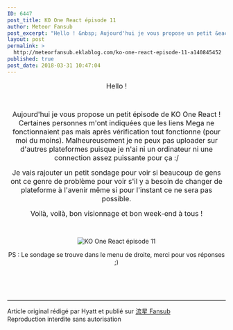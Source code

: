 ```yaml
---
ID: 6447
post_title: KO One React épisode 11
author: Meteor Fansub
post_excerpt: "Hello ! &nbsp; Aujourd'hui je vous propose un petit &eacute;pisode de KO One React ! Certaines personnes m'ont indiqu&eacute;es que les liens Mega ne fonctionnaient pas mais apr&egrave;s v&eacute;rification tout fonctionne (pour moi du moins). Malheureusement je ne peux pas uploader sur d'autres plateformes puisque je n'ai ni..."
layout: post
permalink: >
  http://meteorfansub.eklablog.com/ko-one-react-episode-11-a140845452
published: true
post_date: 2018-03-31 10:47:04
---
```

<p style="text-align: center;"><span style="font-size: 12pt;">Hello !</span></p>
<p style="text-align: center;">&nbsp;</p>
<p style="text-align: center;"><span style="font-size: 12pt;">Aujourd'hui je vous propose un petit &eacute;pisode de KO One React ! Certaines personnes m'ont indiqu&eacute;es que les liens Mega ne fonctionnaient pas mais apr&egrave;s v&eacute;rification tout fonctionne (pour moi du moins). Malheureusement je ne peux pas uploader sur d'autres plateformes puisque je n'ai ni un ordinateur ni une connection assez puissante pour &ccedil;a :/</span></p>
<p style="text-align: center;"><span style="font-size: 12pt;">Je vais rajouter un petit sondage pour voir si beaucoup de gens ont ce genre de probl&egrave;me pour voir s'il y a besoin de changer de plateforme &agrave; l'avenir m&ecirc;me si pour l'instant ce ne sera pas possible.</span></p>
<p style="text-align: center;"><span style="font-size: 12pt;">Voil&agrave;, voil&agrave;, bon visionnage et bon week-end &agrave; tous !</span></p>
<p style="text-align: center;">&nbsp;</p>
<p style="text-align: center;"><img src="https://united-subs.dearclouds.com/wp-content/uploads/2018/05/cc2a69d1dec8cd40372f043fbd087b73.jpg" alt="KO One React &eacute;pisode 11"/></p>
<p style="text-align: center;">PS : Le sondage se trouve dans le menu de droite, merci pour vos r&eacute;ponses ;)</p><br /><br /><br /><hr />Article original rédigé par Hyatt et publié sur <a href="http://meteorfansub.eklablog.com/">流星 Fansub</a> <br /> Reproduction interdite sans autorisation